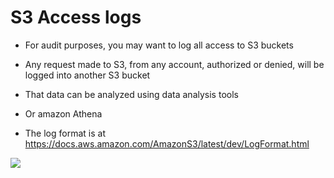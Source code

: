 # S3 Access logs

- For audit purposes, you may want to log all access to S3 buckets
- Any request made to S3, from any account, authorized or denied, will be logged into another S3 bucket
- That data can be analyzed using data analysis tools
- Or amazon Athena

- The log format is at https://docs.aws.amazon.com/AmazonS3/latest/dev/LogFormat.html

![](2019-12-30-13-12-40.png)